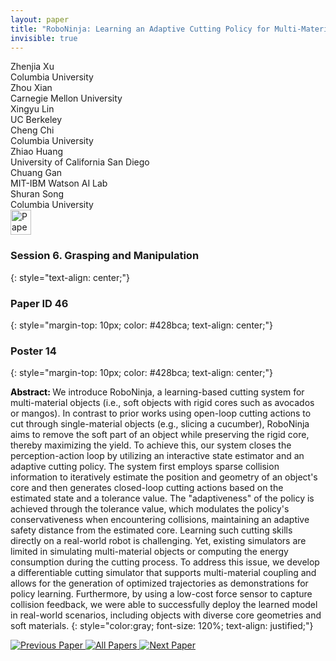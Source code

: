 ```yaml
---
layout: paper
title: "RoboNinja: Learning an Adaptive Cutting Policy for Multi-Material Objects"
invisible: true
---
```

<div class="paper-authors">
<div class="paper-author-box">
    <div class="paper-author-name">Zhenjia Xu</div>
    <div class="paper-author-uni">Columbia University</div>
</div>
<div class="paper-author-box">
    <div class="paper-author-name">Zhou Xian</div>
    <div class="paper-author-uni">Carnegie Mellon University</div>
</div>
<div class="paper-author-box">
    <div class="paper-author-name">Xingyu Lin</div>
    <div class="paper-author-uni">UC Berkeley</div>
</div>
<div class="paper-author-box">
    <div class="paper-author-name">Cheng Chi</div>
    <div class="paper-author-uni">Columbia University</div>
</div>
<div class="paper-author-box">
    <div class="paper-author-name">Zhiao Huang</div>
    <div class="paper-author-uni">University of California San Diego</div>
</div>
<div class="paper-author-box">
    <div class="paper-author-name">Chuang Gan</div>
    <div class="paper-author-uni">MIT-IBM Watson AI Lab</div>
</div>
<div class="paper-author-box">
    <div class="paper-author-name">Shuran Song</div>
    <div class="paper-author-uni">Columbia University</div>
</div>

</div><div class="paper-pdf">
<div> <a href="http://www.roboticsproceedings.org/rss19/p046.pdf"><img src="{{ site.baseurl }}/images/paper_link.png" alt="Paper Website" width = "33"  height = "40"/></a> </div>
</div>

### Session 6. Grasping and Manipulation
{: style="text-align: center;"}

### Paper ID 46
{: style="margin-top: 10px; color: #428bca; text-align: center;"}

### Poster 14
{: style="margin-top: 10px; color: #428bca; text-align: center;"}

<b style="color: black;">Abstract: </b>We introduce RoboNinja, a learning-based cutting system for multi-material objects (i.e., soft objects with rigid cores such as avocados or mangos). In contrast to prior works using open-loop cutting actions to cut through single-material objects (e.g., slicing a cucumber), RoboNinja aims to remove the soft part of an object while preserving the rigid core, thereby maximizing the yield. To achieve this, our system closes the perception-action loop by utilizing an interactive state estimator and an adaptive cutting policy.  The system first employs sparse collision information to iteratively estimate the position and geometry of an object's core and then generates closed-loop cutting actions based on the estimated state and a tolerance value. The "adaptiveness" of the policy is achieved through the tolerance value, which modulates the policy's conservativeness when encountering collisions, maintaining an adaptive safety distance from the estimated core. Learning such cutting skills directly on a real-world robot is challenging. Yet, existing simulators are limited in simulating multi-material objects or computing the energy consumption during the cutting process. To address this issue, we develop a differentiable cutting simulator that supports multi-material coupling and allows for the generation of optimized trajectories as demonstrations for policy learning. Furthermore, by using a low-cost force sensor to capture collision feedback, we were able to successfully deploy the learned model in real-world scenarios, including objects with diverse core geometries and soft materials. 
{: style="color:gray; font-size: 120%; text-align: justified;"}


<div class="paper-menu">
<a href="{{ site.baseurl }}/program/papers/045/"> <img src="{{ site.baseurl }}/images/previous_paper_icon.png" alt="Previous Paper" title="Previous Paper"/> </a>
<a href="{{ site.baseurl }}/program/papers"><img src="{{ site.baseurl }}/images/overview_icon.png" alt="All Papers" title="All Papers"/> </a>
<a href="{{ site.baseurl }}/program/papers/047/"> <img src="{{ site.baseurl }}/images/next_paper_icon.png" alt="Next Paper" title="Next Paper"/> </a>

</div>
